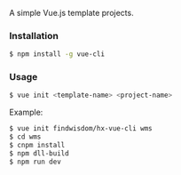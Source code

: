 
A simple Vue.js template projects.

### Installation

``` bash
$ npm install -g vue-cli
```

### Usage

``` bash
$ vue init <template-name> <project-name>
```

Example:

``` bash
$ vue init findwisdom/hx-vue-cli wms
$ cd wms
$ cnpm install
$ npm dll-build
$ npm run dev
```

